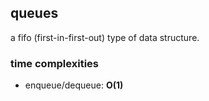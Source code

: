 ## queues
a fifo (first-in-first-out) type of data structure.

### time complexities
- enqueue/dequeue: **O(1)**